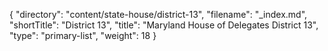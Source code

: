 {
  "directory": "content/state-house/district-13",
  "filename": "_index.md",
  "shortTitle": "District 13",
  "title": "Maryland House of Delegates District 13",
  "type": "primary-list",
  "weight": 18
}

